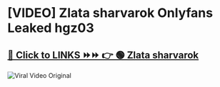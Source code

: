 
 # [VIDEO] Zlata sharvarok Onlyfans Leaked hgz03

## <h2><a href="https://clipsfans.com/Zlata_sharvarok&ref=git">🔗 Click to LINKS ⏩⏩ 👉 🟢 Zlata sharvarok </a></h2>

<a href="https://clipsfans.com/Zlata_sharvarok&ref=git" rel="nofollow" data-target="animated-image.originalLink"><img src="https://i.ibb.co.com/xMMVF88/686577567.gif" alt="Viral Video Original" style="max-width: 100%; display: inline-block;" data-target="animated-image.originalImage"></a>

